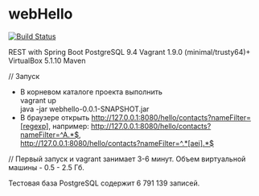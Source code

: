 # webHello
[![Build Status](https://travis-ci.org/DarkEagleGH/webHello.svg?branch=master)](https://travis-ci.org/DarkEagleGH/webHello)

REST with Spring Boot
PostgreSQL 9.4
Vagrant 1.9.0 (minimal/trusty64)+ VirtualBox 5.1.10
Maven

// Запуск
- В корневом каталоге проекта выполнить     
    vagrant up     
    java -jar webhello-0.0.1-SNAPSHOT.jar
- В браузере открыть http://127.0.0.1:8080/hello/contacts?nameFilter=[regexp], например:
    http://127.0.0.1:8080/hello/contacts?nameFilter=^A.*$,    
    http://127.0.0.1:8080/hello/contacts?nameFilter=^.*[aei].*$

// Первый запуск и vagrant занимает 3-6 минут. Объем виртуальной машины - 0.5 - 2.5 Гб.

   Тестовая база PostgreSQL содержит 6 791 139 записей.
   

